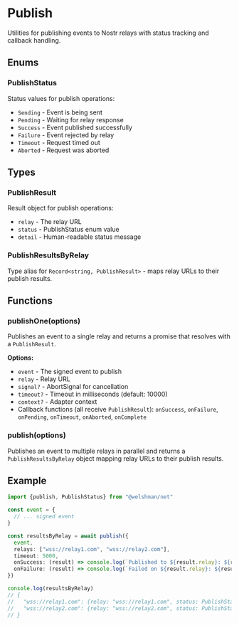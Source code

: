 # Publish

Utilities for publishing events to Nostr relays with status tracking and callback handling.

## Enums

### PublishStatus

Status values for publish operations:
- `Sending` - Event is being sent
- `Pending` - Waiting for relay response
- `Success` - Event published successfully
- `Failure` - Event rejected by relay
- `Timeout` - Request timed out
- `Aborted` - Request was aborted

## Types

### PublishResult

Result object for publish operations:
- `relay` - The relay URL
- `status` - PublishStatus enum value
- `detail` - Human-readable status message

### PublishResultsByRelay

Type alias for `Record<string, PublishResult>` - maps relay URLs to their publish results.

## Functions

### publishOne(options)

Publishes an event to a single relay and returns a promise that resolves with a `PublishResult`.

**Options:**
- `event` - The signed event to publish
- `relay` - Relay URL
- `signal?` - AbortSignal for cancellation
- `timeout?` - Timeout in milliseconds (default: 10000)
- `context?` - Adapter context
- Callback functions (all receive `PublishResult`): `onSuccess`, `onFailure`, `onPending`, `onTimeout`, `onAborted`, `onComplete`

### publish(options)

Publishes an event to multiple relays in parallel and returns a `PublishResultsByRelay` object mapping relay URLs to their publish results.

## Example

```typescript
import {publish, PublishStatus} from "@welshman/net"

const event = {
  // ... signed event
}

const resultsByRelay = await publish({
  event,
  relays: ["wss://relay1.com", "wss://relay2.com"],
  timeout: 5000,
  onSuccess: (result) => console.log(`Published to ${result.relay}: ${result.detail}`),
  onFailure: (result) => console.log(`Failed on ${result.relay}: ${result.detail}`)
})

console.log(resultsByRelay)
// {
//   "wss://relay1.com": {relay: "wss://relay1.com", status: PublishStatus.Success, detail: "ok"},
//   "wss://relay2.com": {relay: "wss://relay2.com", status: PublishStatus.Failure, detail: "invalid: ..."}
// }
```